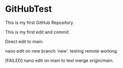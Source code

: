 # GitHubTest
This is my first GitHub Repository

This is my first edit and commit.

Direct edit to main.

nano edit on new branch 'new'. testing remote working.

[FAILED] nano edit on main to test merge origin/main.
